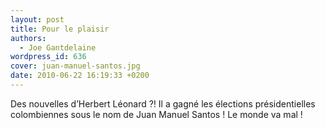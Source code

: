 ```yaml
---
layout: post
title: Pour le plaisir
authors:
  - Joe Gantdelaine
wordpress_id: 636
cover: juan-manuel-santos.jpg
date: 2010-06-22 16:19:33 +0200
---
```


Des nouvelles d’Herbert Léonard ⁈ Il a gagné les élections présidentielles
colombiennes sous le nom de Juan Manuel Santos ! Le monde va mal !
